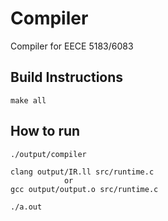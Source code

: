 # Compiler
Compiler for EECE 5183/6083

## Build Instructions
```
make all 
```

## How to run
```
./output/compiler

clang output/IR.ll src/runtime.c
            or
gcc output/output.o src/runtime.c 

./a.out
```